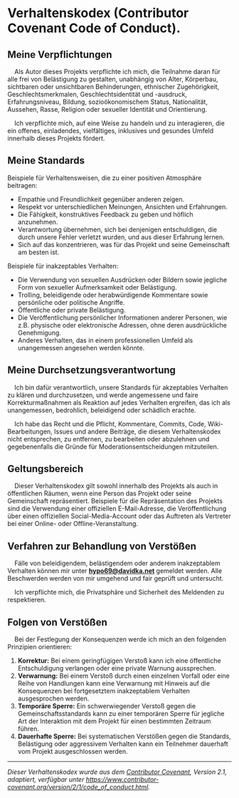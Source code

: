# Verhaltenskodex (Contributor Covenant Code of Conduct).

## Meine Verpflichtungen

&nbsp;&nbsp;&nbsp;&nbsp;Als Autor dieses Projekts verpflichte ich mich, die Teilnahme daran für alle frei von Belästigung zu gestalten, unabhängig von Alter, Körperbau, sichtbaren oder unsichtbaren Behinderungen, ethnischer Zugehörigkeit, Geschlechtsmerkmalen, Geschlechtsidentität und -ausdruck, Erfahrungsniveau, Bildung, sozioökonomischem Status, Nationalität, Aussehen, Rasse, Religion oder sexueller Identität und Orientierung.

&nbsp;&nbsp;&nbsp;&nbsp;Ich verpflichte mich, auf eine Weise zu handeln und zu interagieren, die ein offenes, einladendes, vielfältiges, inklusives und gesundes Umfeld innerhalb dieses Projekts fördert.

## Meine Standards

Beispiele für Verhaltensweisen, die zu einer positiven Atmosphäre beitragen:

*   Empathie und Freundlichkeit gegenüber anderen zeigen.
*   Respekt vor unterschiedlichen Meinungen, Ansichten und Erfahrungen.
*   Die Fähigkeit, konstruktives Feedback zu geben und höflich anzunehmen.
*   Verantwortung übernehmen, sich bei denjenigen entschuldigen, die durch unsere Fehler verletzt wurden, und aus dieser Erfahrung lernen.
*   Sich auf das konzentrieren, was für das Projekt und seine Gemeinschaft am besten ist.

Beispiele für inakzeptables Verhalten:

*   Die Verwendung von sexuellen Ausdrücken oder Bildern sowie jegliche Form von sexueller Aufmerksamkeit oder Belästigung.
*   Trolling, beleidigende oder herabwürdigende Kommentare sowie persönliche oder politische Angriffe.
*   Öffentliche oder private Belästigung.
*   Die Veröffentlichung persönlicher Informationen anderer Personen, wie z.B. physische oder elektronische Adressen, ohne deren ausdrückliche Genehmigung.
*   Anderes Verhalten, das in einem professionellen Umfeld als unangemessen angesehen werden könnte.

## Meine Durchsetzungsverantwortung

&nbsp;&nbsp;&nbsp;&nbsp;Ich bin dafür verantwortlich, unsere Standards für akzeptables Verhalten zu klären und durchzusetzen, und werde angemessene und faire Korrekturmaßnahmen als Reaktion auf jedes Verhalten ergreifen, das ich als unangemessen, bedrohlich, beleidigend oder schädlich erachte.

&nbsp;&nbsp;&nbsp;&nbsp;Ich habe das Recht und die Pflicht, Kommentare, Commits, Code, Wiki-Bearbeitungen, Issues und andere Beiträge, die diesem Verhaltenskodex nicht entsprechen, zu entfernen, zu bearbeiten oder abzulehnen und gegebenenfalls die Gründe für Moderationsentscheidungen mitzuteilen.

## Geltungsbereich

&nbsp;&nbsp;&nbsp;&nbsp;Dieser Verhaltenskodex gilt sowohl innerhalb des Projekts als auch in öffentlichen Räumen, wenn eine Person das Projekt oder seine Gemeinschaft repräsentiert. Beispiele für die Repräsentation des Projekts sind die Verwendung einer offiziellen E-Mail-Adresse, die Veröffentlichung über einen offiziellen Social-Media-Account oder das Auftreten als Vertreter bei einer Online- oder Offline-Veranstaltung.

## Verfahren zur Behandlung von Verstößen

&nbsp;&nbsp;&nbsp;&nbsp;Fälle von beleidigendem, belästigendem oder anderem inakzeptablem Verhalten können mir unter **hypo69@davidka.net** gemeldet werden. Alle Beschwerden werden von mir umgehend und fair geprüft und untersucht.

&nbsp;&nbsp;&nbsp;&nbsp;Ich verpflichte mich, die Privatsphäre und Sicherheit des Meldenden zu respektieren.

## Folgen von Verstößen

&nbsp;&nbsp;&nbsp;&nbsp;Bei der Festlegung der Konsequenzen werde ich mich an den folgenden Prinzipien orientieren:

1.  **Korrektur:** Bei einem geringfügigen Verstoß kann ich eine öffentliche Entschuldigung verlangen oder eine private Warnung aussprechen.
2.  **Verwarnung:** Bei einem Verstoß durch einen einzelnen Vorfall oder eine Reihe von Handlungen kann eine Verwarnung mit Hinweis auf die Konsequenzen bei fortgesetztem inakzeptablem Verhalten ausgesprochen werden.
3.  **Temporäre Sperre:** Ein schwerwiegender Verstoß gegen die Gemeinschaftsstandards kann zu einer temporären Sperre für jegliche Art der Interaktion mit dem Projekt für einen bestimmten Zeitraum führen.
4.  **Dauerhafte Sperre:** Bei systematischen Verstößen gegen die Standards, Belästigung oder aggressivem Verhalten kann ein Teilnehmer dauerhaft vom Projekt ausgeschlossen werden.

---
*Dieser Verhaltenskodex wurde aus dem [Contributor Covenant](https://www.contributor-covenant.org), Version 2.1, adaptiert, verfügbar unter https://www.contributor-covenant.org/version/2/1/code_of_conduct.html.*